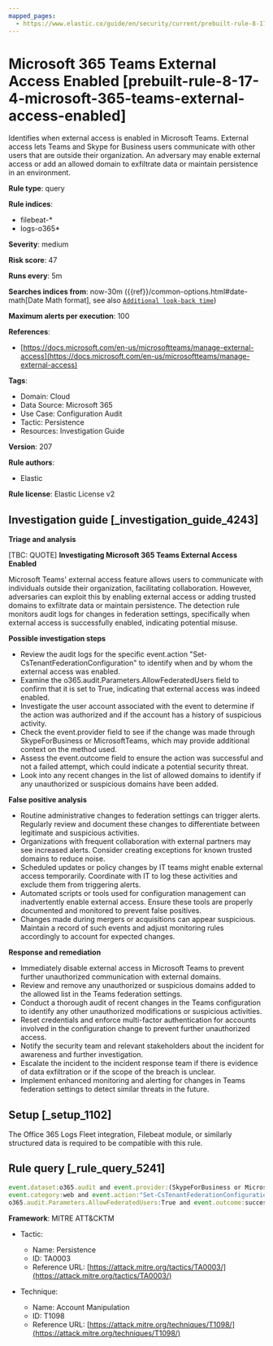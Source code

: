 ```yaml
---
mapped_pages:
  - https://www.elastic.co/guide/en/security/current/prebuilt-rule-8-17-4-microsoft-365-teams-external-access-enabled.html
---
```


# Microsoft 365 Teams External Access Enabled [prebuilt-rule-8-17-4-microsoft-365-teams-external-access-enabled]

Identifies when external access is enabled in Microsoft Teams. External access lets Teams and Skype for Business users communicate with other users that are outside their organization. An adversary may enable external access or add an allowed domain to exfiltrate data or maintain persistence in an environment.

**Rule type**: query

**Rule indices**:

* filebeat-*
* logs-o365*

**Severity**: medium

**Risk score**: 47

**Runs every**: 5m

**Searches indices from**: now-30m ({{ref}}/common-options.html#date-math[Date Math format], see also [`Additional look-back time`](docs-content://solutions/security/detect-and-alert/create-detection-rule.md#rule-schedule))

**Maximum alerts per execution**: 100

**References**:

* [https://docs.microsoft.com/en-us/microsoftteams/manage-external-access](https://docs.microsoft.com/en-us/microsoftteams/manage-external-access)

**Tags**:

* Domain: Cloud
* Data Source: Microsoft 365
* Use Case: Configuration Audit
* Tactic: Persistence
* Resources: Investigation Guide

**Version**: 207

**Rule authors**:

* Elastic

**Rule license**: Elastic License v2

## Investigation guide [_investigation_guide_4243]

**Triage and analysis**

[TBC: QUOTE]
**Investigating Microsoft 365 Teams External Access Enabled**

Microsoft Teams' external access feature allows users to communicate with individuals outside their organization, facilitating collaboration. However, adversaries can exploit this by enabling external access or adding trusted domains to exfiltrate data or maintain persistence. The detection rule monitors audit logs for changes in federation settings, specifically when external access is successfully enabled, indicating potential misuse.

**Possible investigation steps**

* Review the audit logs for the specific event.action "Set-CsTenantFederationConfiguration" to identify when and by whom the external access was enabled.
* Examine the o365.audit.Parameters.AllowFederatedUsers field to confirm that it is set to True, indicating that external access was indeed enabled.
* Investigate the user account associated with the event to determine if the action was authorized and if the account has a history of suspicious activity.
* Check the event.provider field to see if the change was made through SkypeForBusiness or MicrosoftTeams, which may provide additional context on the method used.
* Assess the event.outcome field to ensure the action was successful and not a failed attempt, which could indicate a potential security threat.
* Look into any recent changes in the list of allowed domains to identify if any unauthorized or suspicious domains have been added.

**False positive analysis**

* Routine administrative changes to federation settings can trigger alerts. Regularly review and document these changes to differentiate between legitimate and suspicious activities.
* Organizations with frequent collaboration with external partners may see increased alerts. Consider creating exceptions for known trusted domains to reduce noise.
* Scheduled updates or policy changes by IT teams might enable external access temporarily. Coordinate with IT to log these activities and exclude them from triggering alerts.
* Automated scripts or tools used for configuration management can inadvertently enable external access. Ensure these tools are properly documented and monitored to prevent false positives.
* Changes made during mergers or acquisitions can appear suspicious. Maintain a record of such events and adjust monitoring rules accordingly to account for expected changes.

**Response and remediation**

* Immediately disable external access in Microsoft Teams to prevent further unauthorized communication with external domains.
* Review and remove any unauthorized or suspicious domains added to the allowed list in the Teams federation settings.
* Conduct a thorough audit of recent changes in the Teams configuration to identify any other unauthorized modifications or suspicious activities.
* Reset credentials and enforce multi-factor authentication for accounts involved in the configuration change to prevent further unauthorized access.
* Notify the security team and relevant stakeholders about the incident for awareness and further investigation.
* Escalate the incident to the incident response team if there is evidence of data exfiltration or if the scope of the breach is unclear.
* Implement enhanced monitoring and alerting for changes in Teams federation settings to detect similar threats in the future.


## Setup [_setup_1102]

The Office 365 Logs Fleet integration, Filebeat module, or similarly structured data is required to be compatible with this rule.


## Rule query [_rule_query_5241]

```js
event.dataset:o365.audit and event.provider:(SkypeForBusiness or MicrosoftTeams) and
event.category:web and event.action:"Set-CsTenantFederationConfiguration" and
o365.audit.Parameters.AllowFederatedUsers:True and event.outcome:success
```

**Framework**: MITRE ATT&CKTM

* Tactic:

    * Name: Persistence
    * ID: TA0003
    * Reference URL: [https://attack.mitre.org/tactics/TA0003/](https://attack.mitre.org/tactics/TA0003/)

* Technique:

    * Name: Account Manipulation
    * ID: T1098
    * Reference URL: [https://attack.mitre.org/techniques/T1098/](https://attack.mitre.org/techniques/T1098/)



